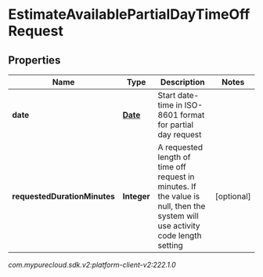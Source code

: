 # EstimateAvailablePartialDayTimeOffRequest


## Properties

| Name | Type | Description | Notes |
| ------------ | ------------- | ------------- | ------------- |
| **date** | [**Date**](Date) | Start date-time in ISO-8601 format for partial day request |  |
| **requestedDurationMinutes** | **Integer** | A requested length of time off request in minutes. If the value is null, then the system will use activity code length setting |  [optional] |




_com.mypurecloud.sdk.v2:platform-client-v2:222.1.0_
